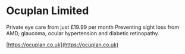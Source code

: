 # Ocuplan Limited

Private eye care from just £19.99 per month
Preventing sight loss from AMD, glaucoma, ocular hypertension and diabetic retinopathy.

[https://ocuplan.co.uk](https://ocuplan.co.uk)
